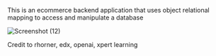 This is an ecommerce backend application that uses object relational mapping to access and manipulate a database

![Screenshot (12)](https://github.com/rhorner998/mod13/assets/145104305/a7394ef2-8562-4546-9f24-50bc6eea2e1e)

Credit to rhorner, edx, openai, xpert learning
